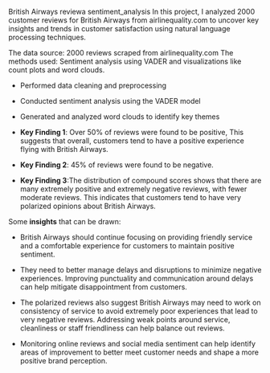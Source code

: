 British Airways reviewa sentiment_analysis
In this project, I analyzed 2000 customer reviews for British Airways from airlinequality.com to uncover key insights and trends in customer satisfaction using natural language processing techniques.

The data source: 2000 reviews scraped from airlinequality.com
The methods used: Sentiment analysis using VADER and visualizations like count plots and word clouds.
* Performed data cleaning and preprocessing
* Conducted sentiment analysis using the VADER model
* Generated and analyzed word clouds to identify key themes

* **Key Finding 1**: Over 50% of reviews were found to be positive, This suggests that overall, customers tend to have a positive experience flying with British Airways.
* **Key Finding 2**:  45% of reviews were found to be negative.
* **Key Finding 3**:The distribution of compound scores shows that there are many extremely positive and extremely negative reviews, with fewer moderate reviews. This indicates that customers tend to have very polarized opinions about British Airways.

Some **insights** that can be drawn:
* British Airways should continue focusing on providing friendly service and a comfortable experience for customers to maintain positive sentiment.

* They need to better manage delays and disruptions to minimize negative experiences. Improving punctuality and communication around delays can help mitigate disappointment from customers.

* The polarized reviews also suggest British Airways may need to work on consistency of service to avoid extremely poor experiences that lead to very negative reviews. Addressing weak points around service, cleanliness or staff friendliness can help balance out reviews.

* Monitoring online reviews and social media sentiment can help identify areas of improvement to better meet customer needs and shape a more positive brand perception.
